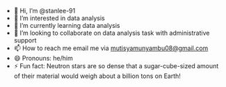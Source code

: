 - 👋 Hi, I’m @stanlee-91
- 👀 I’m interested in data analysis
- 🌱 I’m currently learning data analysis
- 💞️ I’m looking to collaborate on data analysis task with administrative support
- 📫 How to reach me email me via mutisyamunyambu08@gmail.com
- 😄 Pronouns: he/him
- ⚡ Fun fact: Neutron stars are so dense that a sugar-cube-sized amount of their material would weigh about a billion tons on Earth!

<!---
stanlee-91/stanlee-91 is a ✨ special ✨ repository because its `README.md` (this file) appears on your GitHub profile.
You can click the Preview link to take a look at your changes.
--->
